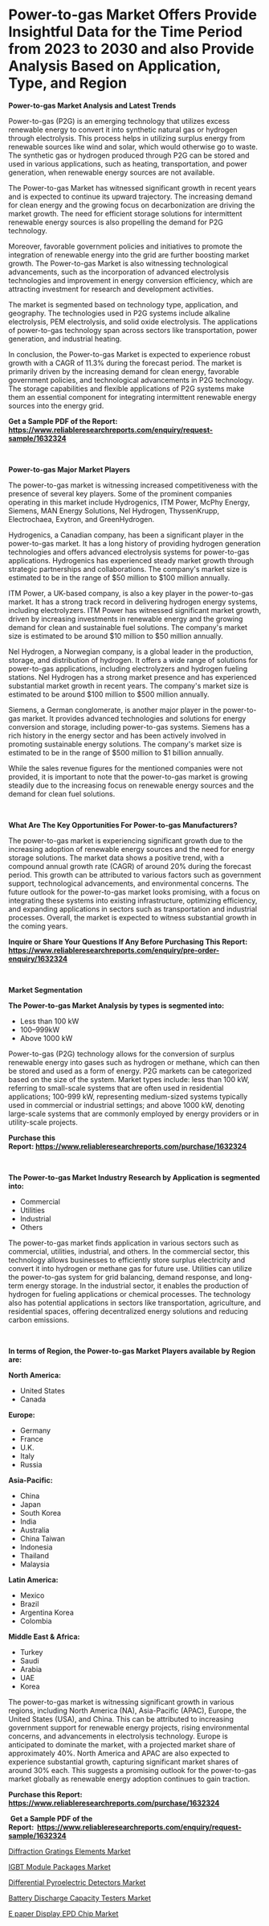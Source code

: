 <p><h1>Power-to-gas Market Offers Provide Insightful Data for the Time Period from 2023 to 2030 and also Provide Analysis Based on Application, Type, and Region</h1></p><p><strong>Power-to-gas Market Analysis and Latest Trends</strong></p>
<p><p>Power-to-gas (P2G) is an emerging technology that utilizes excess renewable energy to convert it into synthetic natural gas or hydrogen through electrolysis. This process helps in utilizing surplus energy from renewable sources like wind and solar, which would otherwise go to waste. The synthetic gas or hydrogen produced through P2G can be stored and used in various applications, such as heating, transportation, and power generation, when renewable energy sources are not available.</p><p>The Power-to-gas Market has witnessed significant growth in recent years and is expected to continue its upward trajectory. The increasing demand for clean energy and the growing focus on decarbonization are driving the market growth. The need for efficient storage solutions for intermittent renewable energy sources is also propelling the demand for P2G technology.</p><p>Moreover, favorable government policies and initiatives to promote the integration of renewable energy into the grid are further boosting market growth. The Power-to-gas Market is also witnessing technological advancements, such as the incorporation of advanced electrolysis technologies and improvement in energy conversion efficiency, which are attracting investment for research and development activities.</p><p>The market is segmented based on technology type, application, and geography. The technologies used in P2G systems include alkaline electrolysis, PEM electrolysis, and solid oxide electrolysis. The applications of power-to-gas technology span across sectors like transportation, power generation, and industrial heating. </p><p>In conclusion, the Power-to-gas Market is expected to experience robust growth with a CAGR of 11.3% during the forecast period. The market is primarily driven by the increasing demand for clean energy, favorable government policies, and technological advancements in P2G technology. The storage capabilities and flexible applications of P2G systems make them an essential component for integrating intermittent renewable energy sources into the energy grid.</p></p>
<p><strong>Get a Sample PDF of the Report:&nbsp; <a href="https://www.reliableresearchreports.com/enquiry/request-sample/1632324">https://www.reliableresearchreports.com/enquiry/request-sample/1632324</a></strong></p>
<p>&nbsp;</p>
<p><strong>Power-to-gas Major Market Players</strong></p>
<p><p>The power-to-gas market is witnessing increased competitiveness with the presence of several key players. Some of the prominent companies operating in this market include Hydrogenics, ITM Power, McPhy Energy, Siemens, MAN Energy Solutions, Nel Hydrogen, ThyssenKrupp, Electrochaea, Exytron, and GreenHydrogen.</p><p>Hydrogenics, a Canadian company, has been a significant player in the power-to-gas market. It has a long history of providing hydrogen generation technologies and offers advanced electrolysis systems for power-to-gas applications. Hydrogenics has experienced steady market growth through strategic partnerships and collaborations. The company's market size is estimated to be in the range of $50 million to $100 million annually.</p><p>ITM Power, a UK-based company, is also a key player in the power-to-gas market. It has a strong track record in delivering hydrogen energy systems, including electrolyzers. ITM Power has witnessed significant market growth, driven by increasing investments in renewable energy and the growing demand for clean and sustainable fuel solutions. The company's market size is estimated to be around $10 million to $50 million annually.</p><p>Nel Hydrogen, a Norwegian company, is a global leader in the production, storage, and distribution of hydrogen. It offers a wide range of solutions for power-to-gas applications, including electrolyzers and hydrogen fueling stations. Nel Hydrogen has a strong market presence and has experienced substantial market growth in recent years. The company's market size is estimated to be around $100 million to $500 million annually.</p><p>Siemens, a German conglomerate, is another major player in the power-to-gas market. It provides advanced technologies and solutions for energy conversion and storage, including power-to-gas systems. Siemens has a rich history in the energy sector and has been actively involved in promoting sustainable energy solutions. The company's market size is estimated to be in the range of $500 million to $1 billion annually.</p><p>While the sales revenue figures for the mentioned companies were not provided, it is important to note that the power-to-gas market is growing steadily due to the increasing focus on renewable energy sources and the demand for clean fuel solutions.</p></p>
<p>&nbsp;</p>
<p><strong>What Are The Key Opportunities For Power-to-gas Manufacturers?</strong></p>
<p><p>The power-to-gas market is experiencing significant growth due to the increasing adoption of renewable energy sources and the need for energy storage solutions. The market data shows a positive trend, with a compound annual growth rate (CAGR) of around 20% during the forecast period. This growth can be attributed to various factors such as government support, technological advancements, and environmental concerns. The future outlook for the power-to-gas market looks promising, with a focus on integrating these systems into existing infrastructure, optimizing efficiency, and expanding applications in sectors such as transportation and industrial processes. Overall, the market is expected to witness substantial growth in the coming years.</p></p>
<p><strong>Inquire or Share Your Questions If Any Before Purchasing This Report: <a href="https://www.reliableresearchreports.com/enquiry/pre-order-enquiry/1632324">https://www.reliableresearchreports.com/enquiry/pre-order-enquiry/1632324</a></strong></p>
<p>&nbsp;</p>
<p><strong>Market Segmentation</strong></p>
<p><strong>The Power-to-gas Market Analysis by types is segmented into:</strong></p>
<p><ul><li>Less than 100 kW</li><li>100–999kW</li><li>Above 1000 kW</li></ul></p>
<p><p>Power-to-gas (P2G) technology allows for the conversion of surplus renewable energy into gases such as hydrogen or methane, which can then be stored and used as a form of energy. P2G markets can be categorized based on the size of the system. Market types include: less than 100 kW, referring to small-scale systems that are often used in residential applications; 100-999 kW, representing medium-sized systems typically used in commercial or industrial settings; and above 1000 kW, denoting large-scale systems that are commonly employed by energy providers or in utility-scale projects.</p></p>
<p><strong>Purchase this Report:&nbsp;<a href="https://www.reliableresearchreports.com/purchase/1632324">https://www.reliableresearchreports.com/purchase/1632324</a></strong></p>
<p>&nbsp;</p>
<p><strong>The Power-to-gas Market Industry Research by Application is segmented into:</strong></p>
<p><ul><li>Commercial</li><li>Utilities</li><li>Industrial</li><li>Others</li></ul></p>
<p><p>The power-to-gas market finds application in various sectors such as commercial, utilities, industrial, and others. In the commercial sector, this technology allows businesses to efficiently store surplus electricity and convert it into hydrogen or methane gas for future use. Utilities can utilize the power-to-gas system for grid balancing, demand response, and long-term energy storage. In the industrial sector, it enables the production of hydrogen for fueling applications or chemical processes. The technology also has potential applications in sectors like transportation, agriculture, and residential spaces, offering decentralized energy solutions and reducing carbon emissions.</p></p>
<p>&nbsp;</p>
<p><strong>In terms of Region, the Power-to-gas Market Players available by Region are:</strong></p>
<p>
    <p> <strong> North America: </strong>
        <ul>
            <li>United States</li>
            <li>Canada</li>
        </ul>
        </p> 
    <p> <strong> Europe: </strong>
        <ul>
            <li>Germany</li>
            <li>France</li>
            <li>U.K.</li>
            <li>Italy</li>
            <li>Russia</li>
        </ul>
        </p> 
    <p> <strong> Asia-Pacific: </strong>
        <ul>
            <li>China</li>
            <li>Japan</li>
            <li>South Korea</li>
            <li>India</li>
            <li>Australia</li>
            <li>China Taiwan</li>
            <li>Indonesia</li>
            <li>Thailand</li>
            <li>Malaysia</li>
        </ul>
        </p> 
    <p> <strong> Latin America: </strong>
        <ul>
            <li>Mexico</li>
            <li>Brazil</li>
            <li>Argentina Korea</li>
            <li>Colombia</li>
        </ul>
        </p> 
    <p> <strong> Middle East & Africa: </strong>
        <ul>
            <li>Turkey</li>
            <li>Saudi</li>
            <li>Arabia</li>
            <li>UAE</li>
            <li>Korea</li>
        </ul>
    </p>
    </p>
<p><p>The power-to-gas market is witnessing significant growth in various regions, including North America (NA), Asia-Pacific (APAC), Europe, the United States (USA), and China. This can be attributed to increasing government support for renewable energy projects, rising environmental concerns, and advancements in electrolysis technology. Europe is anticipated to dominate the market, with a projected market share of approximately 40%. North America and APAC are also expected to experience substantial growth, capturing significant market shares of around 30% each. This suggests a promising outlook for the power-to-gas market globally as renewable energy adoption continues to gain traction.</p></p>
<p><strong>Purchase this Report: <a href="https://www.reliableresearchreports.com/purchase/1632324">https://www.reliableresearchreports.com/purchase/1632324</a></strong></p>
<p>&nbsp;<strong>Get a Sample PDF of the Report:&nbsp;&nbsp;<a href="https://www.reliableresearchreports.com/enquiry/request-sample/1632324">https://www.reliableresearchreports.com/enquiry/request-sample/1632324</a></strong></p>
<p><strong></strong></p>
<p><p><a href="https://medium.com/@christianhunter987/diffraction-gratings-elements-market-insights-into-market-cagr-market-trends-and-growth-1fcbf5352a2d">Diffraction Gratings Elements Market</a></p><p><a href="https://medium.com/@nicosmitham/igbt-module-packages-market-furnishes-information-on-market-share-market-trends-and-market-growth-6877eef25018">IGBT Module Packages Market</a></p><p><a href="https://medium.com/@pauladams6h/decoding-differential-pyroelectric-detectors-market-metrics-market-share-trends-and-growth-515acaf96331">Differential Pyroelectric Detectors Market</a></p><p><a href="https://medium.com/@jasperkuhic2023/battery-discharge-capacity-testers-market-furnishes-information-on-market-share-market-trends-and-edcc0f833846">Battery Discharge Capacity Testers Market</a></p><p><a href="https://medium.com/@queenlittle95/e-paper-display-epd-chip-nbsp-market-focuses-on-market-share-size-and-projected-forecast-till-2030-fff8b4da41a2">E paper Display EPD Chip Market</a></p></p>